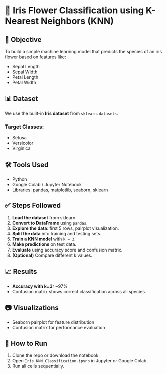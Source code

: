 # 🌸 Iris Flower Classification using K-Nearest Neighbors (KNN)

## 📌 Objective
To build a simple machine learning model that predicts the species of an iris flower based on features like:
- Sepal Length
- Sepal Width
- Petal Length
- Petal Width

## 📊 Dataset
We use the built-in **Iris dataset** from `sklearn.datasets`.

### Target Classes:
- Setosa
- Versicolor
- Virginica

## 🛠️ Tools Used
- Python
- Google Colab / Jupyter Notebook
- Libraries: pandas, matplotlib, seaborn, sklearn

## ✅ Steps Followed

1. **Load the dataset** from sklearn.
2. **Convert to DataFrame** using `pandas`.
3. **Explore the data**: first 5 rows, pairplot visualization.
4. **Split the data** into training and testing sets.
5. **Train a KNN model** with `k = 3`.
6. **Make predictions** on test data.
7. **Evaluate** using accuracy score and confusion matrix.
8. **(Optional)** Compare different k values.

## 📈 Results
- **Accuracy with k=3:** ~97%
- Confusion matrix shows correct classification across all species.

## 📷 Visualizations
- Seaborn pairplot for feature distribution
- Confusion matrix for performance evaluation

## 📎 How to Run
1. Clone the repo or download the notebook.
2. Open `Iris_KNN_Classification.ipynb` in Jupyter or Google Colab.
3. Run all cells sequentially.
